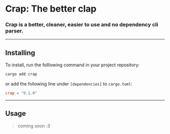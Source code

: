 # Crap: The better clap


### Crap is a better, cleaner, easier to use and no dependency cli parser.

---

## Installing

To install, run the folllowing command in your project repository:

```bash
cargo add crap
```

or add the following line under `[dependencies]` to `cargo.toml`:
```toml
crap = "0.1.0"
```

---

## Usage

> coming soon :3
